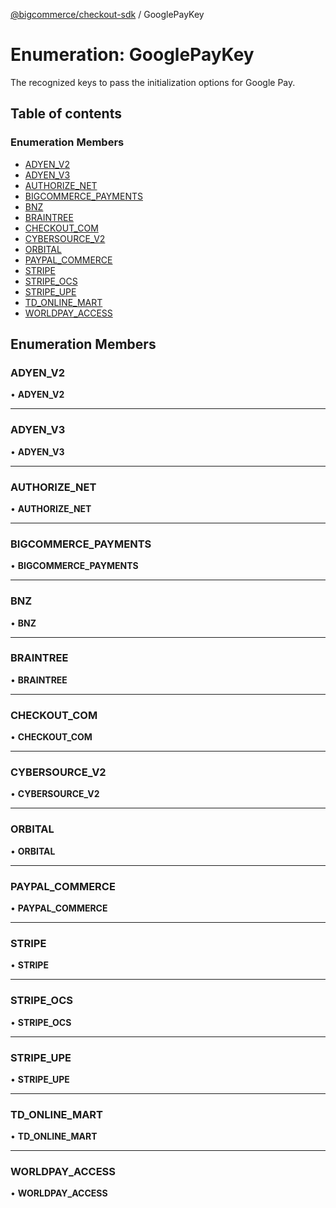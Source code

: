 [@bigcommerce/checkout-sdk](../README.md) / GooglePayKey

# Enumeration: GooglePayKey

The recognized keys to pass the initialization options for Google Pay.

## Table of contents

### Enumeration Members

- [ADYEN_V2](GooglePayKey.md#adyen_v2)
- [ADYEN_V3](GooglePayKey.md#adyen_v3)
- [AUTHORIZE_NET](GooglePayKey.md#authorize_net)
- [BIGCOMMERCE_PAYMENTS](GooglePayKey.md#bigcommerce_payments)
- [BNZ](GooglePayKey.md#bnz)
- [BRAINTREE](GooglePayKey.md#braintree)
- [CHECKOUT_COM](GooglePayKey.md#checkout_com)
- [CYBERSOURCE_V2](GooglePayKey.md#cybersource_v2)
- [ORBITAL](GooglePayKey.md#orbital)
- [PAYPAL_COMMERCE](GooglePayKey.md#paypal_commerce)
- [STRIPE](GooglePayKey.md#stripe)
- [STRIPE_OCS](GooglePayKey.md#stripe_ocs)
- [STRIPE_UPE](GooglePayKey.md#stripe_upe)
- [TD_ONLINE_MART](GooglePayKey.md#td_online_mart)
- [WORLDPAY_ACCESS](GooglePayKey.md#worldpay_access)

## Enumeration Members

### ADYEN\_V2

• **ADYEN\_V2**

___

### ADYEN\_V3

• **ADYEN\_V3**

___

### AUTHORIZE\_NET

• **AUTHORIZE\_NET**

___

### BIGCOMMERCE\_PAYMENTS

• **BIGCOMMERCE\_PAYMENTS**

___

### BNZ

• **BNZ**

___

### BRAINTREE

• **BRAINTREE**

___

### CHECKOUT\_COM

• **CHECKOUT\_COM**

___

### CYBERSOURCE\_V2

• **CYBERSOURCE\_V2**

___

### ORBITAL

• **ORBITAL**

___

### PAYPAL\_COMMERCE

• **PAYPAL\_COMMERCE**

___

### STRIPE

• **STRIPE**

___

### STRIPE\_OCS

• **STRIPE\_OCS**

___

### STRIPE\_UPE

• **STRIPE\_UPE**

___

### TD\_ONLINE\_MART

• **TD\_ONLINE\_MART**

___

### WORLDPAY\_ACCESS

• **WORLDPAY\_ACCESS**
